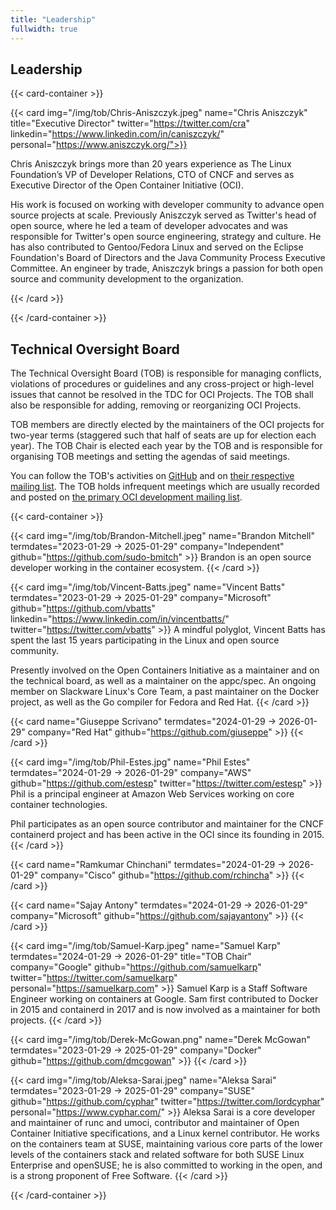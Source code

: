 ```yaml
---
title: "Leadership"
fullwidth: true
---
```


## Leadership

{{< card-container >}}

{{< card img="/img/tob/Chris-Aniszczyk.jpeg" name="Chris Aniszczyk" title="Executive Director" twitter="https://twitter.com/cra" linkedin="https://www.linkedin.com/in/caniszczyk/" personal="https://www.aniszczyk.org/">}}

Chris Aniszczyk brings more than 20 years experience as The Linux Foundation’s
VP of Developer Relations, CTO of CNCF and serves as Executive Director of the
Open Container Initiative (OCI).

His work is focused on working with developer community to advance open source
projects at scale. Previously Aniszczyk served as Twitter's head of open
source, where he led a team of developer advocates and was responsible for
Twitter's open source engineering, strategy and culture. He has also
contributed to Gentoo/Fedora Linux and served on the Eclipse Foundation's Board
of Directors and the Java Community Process Executive Committee. An engineer by
trade, Aniszczyk brings a passion for both open source and community
development to the organization.

{{< /card >}}

{{< /card-container >}}

## Technical Oversight Board

The Technical Oversight Board (TOB) is responsible for managing conflicts, violations of procedures or guidelines and any cross-project or high-level issues that cannot be resolved in the TDC for OCI Projects.
The TOB shall also be responsible for adding, removing or reorganizing OCI Projects.

TOB members are directly elected by the maintainers of the OCI projects for two-year terms (staggered such that half of seats are up for election each year).
The TOB Chair is elected each year by the TOB and is responsible for organising TOB meetings and setting the agendas of said meetings.

You can follow the TOB's activities on [GitHub](https://github.com/opencontainers/tob) and on [their respective mailing list](https://groups.google.com/a/opencontainers.org/forum/#!forum/tob).
The TOB holds infrequent meetings which are usually recorded and posted on [the primary OCI development mailing list](https://groups.google.com/a/opencontainers.org/forum/#!forum/dev).

{{< card-container >}}

{{< card img="/img/tob/Brandon-Mitchell.jpeg" name="Brandon Mitchell" termdates="2023-01-29 → 2025-01-29" company="Independent" github="https://github.com/sudo-bmitch" >}}
Brandon is an open source developer working in the container ecosystem.
{{< /card >}}

{{< card img="/img/tob/Vincent-Batts.jpeg" name="Vincent Batts" termdates="2023-01-29 → 2025-01-29" company="Microsoft" github="https://github.com/vbatts" linkedin="https://www.linkedin.com/in/vincentbatts/" twitter="https://twitter.com/vbatts" >}}
A mindful polyglot, Vincent Batts has spent the last 15 years participating in
the Linux and open source community.

Presently involved on the Open Containers Initiative as a maintainer and on the
technical board, as well as a maintainer on the appc/spec. An ongoing member on
Slackware Linux's Core Team, a past maintainer on the Docker project, as well
as the Go compiler for Fedora and Red Hat.
{{< /card >}}

{{< card name="Giuseppe Scrivano" termdates="2024-01-29 → 2026-01-29" company="Red Hat" github="https://github.com/giuseppe" >}}
{{< /card >}}

{{< card img="/img/tob/Phil-Estes.jpg" name="Phil Estes" termdates="2024-01-29 → 2026-01-29" company="AWS" github="https://github.com/estesp" twitter="https://twitter.com/estesp" >}}
Phil is a principal engineer at Amazon Web Services working on core container
technologies.

Phil participates as an open source contributor and maintainer for the
CNCF containerd project and has been active in the OCI since its founding
in 2015.
{{< /card >}}

{{< card name="Ramkumar Chinchani" termdates="2024-01-29 → 2026-01-29" company="Cisco" github="https://github.com/rchincha" >}}
{{< /card >}}

{{< card name="Sajay Antony" termdates="2024-01-29 → 2026-01-29" company="Microsoft" github="https://github.com/sajayantony" >}}
{{< /card >}}

{{< card img="/img/tob/Samuel-Karp.jpeg" name="Samuel Karp" termdates="2024-01-29 → 2026-01-29" title="TOB Chair" company="Google" github="https://github.com/samuelkarp" twitter="https://twitter.com/samuelkarp" personal="https://samuelkarp.com" >}}
Samuel Karp is a Staff Software Engineer working on containers at Google. Sam
first contributed to Docker in 2015 and containerd in 2017 and is now involved
as a maintainer for both projects.
{{< /card >}}

{{< card img="/img/tob/Derek-McGowan.png" name="Derek McGowan" termdates="2023-01-29 → 2025-01-29" company="Docker" github="https://github.com/dmcgowan" >}}
{{< /card >}}

{{< card img="/img/tob/Aleksa-Sarai.jpeg" name="Aleksa Sarai" termdates="2023-01-29 → 2025-01-29" company="SUSE" github="https://github.com/cyphar" twitter="https://twitter.com/lordcyphar" personal="https://www.cyphar.com/" >}}
Aleksa Sarai is a core developer and maintainer of runc and umoci, contributor
and maintainer of Open Container Initiative specifications, and a Linux kernel
contributor. He works on the containers team at SUSE, maintaining various core
parts of the lower levels of the containers stack and related software for both
SUSE Linux Enterprise and openSUSE; he is also committed to working in the
open, and is a strong proponent of Free Software.
{{< /card >}}

{{< /card-container >}}
